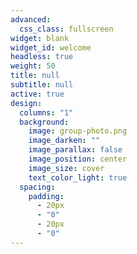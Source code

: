 ```yaml
---
advanced:
  css_class: fullscreen
widget: blank
widget_id: welcome
headless: true
weight: 50
title: null
subtitle: null
active: true
design:
  columns: "1"
  background:
    image: group-photo.png
    image_darken: ""
    image_parallax: false
    image_position: center
    image_size: cover
    text_color_light: true
  spacing:
    padding:
      - 20px
      - "0"
      - 20px
      - "0"
---
```

